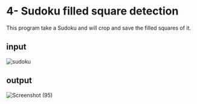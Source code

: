 # 4- Sudoku filled square detection
This program take a Sudoku and will crop and save the filled squares of it.
## input
![sudoku](https://user-images.githubusercontent.com/88179607/144709231-d6a1f70a-06a4-45c0-aab4-43091a8b1a10.jpg)
## output
![Screenshot (95)](https://user-images.githubusercontent.com/88179607/144709257-c100d5fc-0a8c-46ea-91d3-1138d4a08344.png)
